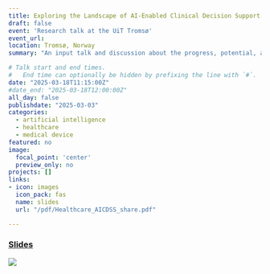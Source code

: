 ```yaml
---
title: Exploring the Landscape of AI-Enabled Clinical Decision Support Systems (AI-CDSS)
draft: false
event: 'Research talk at the UiT Tromsø'
event_url: 
location: Tromsø, Norway
summary: "An input talk and discussion about the progress, potential, and challenges regarding the development and implementation of AI-enabled medical devices into clinical practice."

# Talk start and end times.
#   End time can optionally be hidden by prefixing the line with `#`.
date: "2025-03-18T11:15:00Z"
#date_end: "2025-03-18T12:00:00Z"
all_day: false
publishdate: "2025-03-03"
categories:
  - artificial intelligence
  - healthcare
  - medical device
featured: no
image:
  focal_point: 'center'
  preview_only: no
projects: []
links:
- icon: images
  icon_pack: fas
  name: slides
  url: "/pdf/Healthcare_AICDSS_share.pdf"

---
```


### [Slides](/pdf/Healthcare_AICDSS_share.pdf) 
![](/img/aicdss.jpg) 
